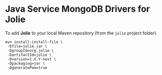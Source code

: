 # Java Service MongoDB Drivers for Jolie

To add **Jolie** to your local Maven repository (from the `jolie` project
folder).

```
mvn install:install-file \
 -Dfile=jolie.jar \
 -DgroupId=org.jolie \
 -DartifactId=jolie \
 -Dversion=1.X.Y-next \
 -Dpackaging=jar \
 -DgeneratePom=true
```
